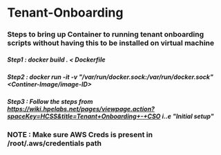 # Tenant-Onboarding

### Steps to bring up Container to running tenant onboarding scripts without having this to be installed on virtual machine  

##### Step1 : docker build . < Dockerfile
##### Step2 : docker run -it -v "/var/run/docker.sock:/var/run/docker.sock" <Continer-Image/image-ID>
##### Step3 : Follow the steps from  https://wiki.hpelabs.net/pages/viewpage.action?spaceKey=HCSS&title=Tenant+Onboarding+-+CSO i..e "Initial setup"
 
 
 
 ### NOTE : Make sure AWS Creds is present in /root/.aws/credentials path
 
